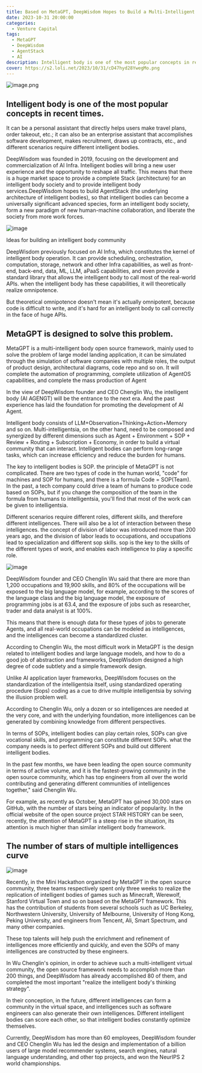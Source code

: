 ```yaml
---
title: Based on MetaGPT, DeepWisdom Hopes to Build a Multi-Intelligent Body Community
date: 2023-10-31 20:00:00
categories:
  - Venture Capital
tags:
  - MetaGPT
  - DeepWisdom
  - AgentStack
  - AI 
description: Intelligent body is one of the most popular concepts in recent times
cover: https://s2.loli.net/2023/10/31/cD47hyd28YwegMo.png
---
```

![image.png](https://s2.loli.net/2023/10/31/E7j54AmeYxWUn9B.png)

## Intelligent body is one of the most popular concepts in recent times.

It can be a personal assistant that directly helps users make travel plans, order takeout, etc.; it can also be an enterprise assistant that accomplishes software development, makes recruitment, draws up contracts, etc., and different scenarios require different intelligent bodies.

DeepWisdom was founded in 2019, focusing on the development and commercialization of AI Infra. Intelligent bodies will bring a new user experience and the opportunity to reshape all traffic. This means that there is a huge market space to provide a complete Stack (architecture) for an intelligent body society and to provide intelligent body services.DeepWisdom hopes to build AgentStack (the underlying architecture of intelligent bodies), so that intelligent bodies can become a universally significant advanced species, form an intelligent body society, form a new paradigm of new human-machine collaboration, and liberate the society from more work forces.

![image](https://github.com/zizhuspot/www.dagangya.top/assets/134364698/ece29e85-9857-467e-9f1e-c83ecbee114e)

Ideas for building an intelligent body community

DeepWisdom previously focused on AI Infra, which constitutes the kernel of intelligent body operation. It can provide scheduling, orchestration, computation, storage, network and other Infra capabilities, as well as front-end, back-end, data, ML, LLM, aPaaS capabilities, and even provide a standard library that allows the intelligent body to call most of the real-world APIs. when the intelligent body has these capabilities, it will theoretically realize omnipotence.

But theoretical omnipotence doesn't mean it's actually omnipotent, because code is difficult to write, and it's hard for an intelligent body to call correctly in the face of huge APIs.


## MetaGPT is designed to solve this problem.

MetaGPT is a multi-intelligent body open source framework, mainly used to solve the problem of large model landing application, it can be simulated through the simulation of software companies with multiple roles, the output of product design, architectural diagrams, code repo and so on. It will complete the automation of programming, complete utilization of AgentOS capabilities, and complete the mass production of Agent

In the view of DeepWisdom founder and CEO Chenglin Wu, the intelligent body (AI AGENGT) will be the entrance to the next era. And the past experience has laid the foundation for promoting the development of AI Agent.

Intelligent body consists of LLM+Observation+Thinking+Action+Memory and so on. Multi-intelligentsia, on the other hand, need to be composed and synergized by different dimensions such as Agent + Environment + SOP + Review + Routing + Subscription + Economy, in order to build a virtual community that can interact. Intelligent bodies can perform long-range tasks, which can increase efficiency and reduce the burden for humans.

The key to intelligent bodies is SOP. the principle of MetaGPT is not complicated. There are two types of code in the human world, "code" for machines and SOP for humans, and there is a formula Code = SOP(Team). In the past, a tech company could drive a team of humans to produce code based on SOPs, but if you change the composition of the team in the formula from humans to intelligentsia, you'll find that most of the work can be given to intelligentsia.

Different scenarios require different roles, different skills, and therefore different intelligences. There will also be a lot of interaction between these intelligences. the concept of division of labor was introduced more than 200 years ago, and the division of labor leads to occupations, and occupations lead to specialization and different sop skills. sop is the key to the skills of the different types of work, and enables each intelligence to play a specific role.

![image](https://github.com/zizhuspot/www.dagangya.top/assets/134364698/4c1140c5-2fdb-485b-8a18-fad4f76dfc06)

DeepWisdom founder and CEO Chenglin Wu said that there are more than 1,200 occupations and 19,900 skills, and 80% of the occupations will be exposed to the big language model, for example, according to the scores of the language class and the big language model, the exposure of programming jobs is at 63.4, and the exposure of jobs such as researcher, trader and data analyst is at 100%.

This means that there is enough data for these types of jobs to generate Agents, and all real-world occupations can be modeled as intelligences, and the intelligences can become a standardized cluster.

According to Chenglin Wu, the most difficult work in MetaGPT is the design related to intelligent bodies and large language models, and how to do a good job of abstraction and frameworks, DeepWisdom designed a high degree of code subtlety and a simple framework design.

Unlike AI application layer frameworks, DeepWisdom focuses on the standardization of the intelligentsia itself, using standardized operating procedure (Sops) coding as a cue to drive multiple intelligentsia by solving the illusion problem well.

According to Chenglin Wu, only a dozen or so intelligences are needed at the very core, and with the underlying foundation, more intelligences can be generated by combining knowledge from different perspectives.

In terms of SOPs, intelligent bodies can play certain roles, SOPs can give vocational skills, and programming can constitute different SOPs. what the company needs is to perfect different SOPs and build out different intelligent bodies.

In the past few months, we have been leading the open source community in terms of active volume, and it is the fastest-growing community in the open source community, which has top engineers from all over the world contributing and generating different communities of intelligences together," said Chenglin Wu.

For example, as recently as October, MetaGPT has gained 30,000 stars on GitHub, with the number of stars being an indicator of popularity. In the official website of the open source project STAR HISTORY can be seen, recently, the attention of MetaGPT is a steep rise in the situation, its attention is much higher than similar intelligent body framework.


## The number of stars of multiple intelligences curve

![image](https://github.com/zizhuspot/www.dagangya.top/assets/134364698/2ed45fcd-41eb-41ce-a1df-8a12ac6cf0a7)

Recently, in the Mini Hackathon organized by MetaGPT in the open source community, three teams respectively spent only three weeks to realize the replication of intelligent bodies of games such as Minecraft, Werewolf, Stanford Virtual Town and so on based on the MetaGPT framework. This has the contribution of students from several schools such as UC Berkeley, Northwestern University, University of Melbourne, University of Hong Kong, Peking University, and engineers from Tencent, Ali, Smart Spectrum, and many other companies.

These top talents will help push the enrichment and refinement of intelligences more efficiently and quickly, and even the SOPs of many intelligences are constructed by these engineers.

In Wu Chenglin's opinion, in order to achieve such a multi-intelligent virtual community, the open source framework needs to accomplish more than 200 things, and DeepWisdom has already accomplished 80 of them, and completed the most important "realize the intelligent body's thinking strategy".

In their conception, in the future, different intelligences can form a community in the virtual space, and intelligences such as software engineers can also generate their own intelligences. Different intelligent bodies can score each other, so that intelligent bodies constantly optimize themselves.

Currently, DeepWisdom has more than 60 employees, DeepWisdom founder and CEO Chenglin Wu has led the design and implementation of a billion users of large model recommender systems, search engines, natural language understanding, and other top projects, and won the NeurIPS 2 world championships.

